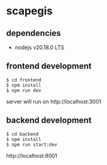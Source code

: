 # scapegis

## dependencies
- nodejs v20.18.0 LTS

## frontend development
```
$ cd frontend
$ npm install
$ npm run dev
```
server will run on http://localhost:3001

## backend development
```
$ cd backend
$ npm install
$ npm run start:dev
```
http://localhost:8001